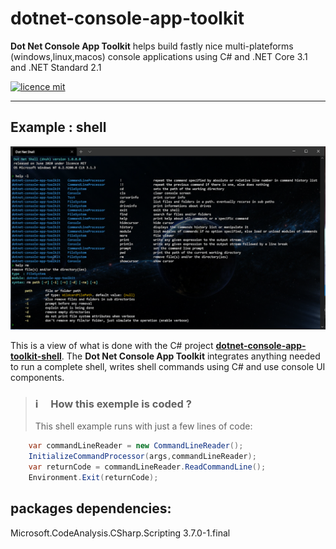 # dotnet-console-app-toolkit
<b>Dot Net Console App Toolkit</b> helps build fastly nice multi-plateforms (windows,linux,macos) console applications using C# and .NET Core 3.1 and .NET Standard 2.1

[![licence mit](https://img.shields.io/badge/licence-MIT-blue.svg)](http://arroxa.mit-license.org/)
<hr/>

## Example : shell

<img src="Doc/2020-06-13 02_34_57-Window-github.png"/>

This is a view of what is done with the C# project <a href="https://github.com/franck-gaspoz/dotnet-console-app-toolkit-shell"><b>dotnet-console-app-toolkit-shell</b></a>. The <b>Dot Net Console App Toolkit</b> integrates anything needed to run a complete shell, writes shell commands using C# and use console UI components.

> ### :information_source: &nbsp;&nbsp;&nbsp;&nbsp;How this exemple is coded ?
> This shell example runs with just a few lines of code:

``` csharp
    var commandLineReader = new CommandLineReader();
    InitializeCommandProcessor(args,commandLineReader);
    var returnCode = commandLineReader.ReadCommandLine();
    Environment.Exit(returnCode);
```

## packages dependencies:

Microsoft.CodeAnalysis.CSharp.Scripting 3.7.0-1.final

